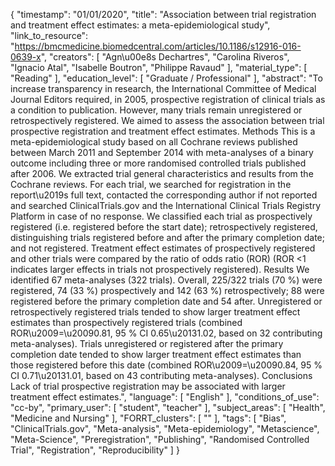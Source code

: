 {
    "timestamp": "01/01/2020",
    "title": "Association between trial registration and treatment effect estimates: a meta-epidemiological study",
    "link_to_resource": "https://bmcmedicine.biomedcentral.com/articles/10.1186/s12916-016-0639-x",
    "creators": [
        "Agn\u00e8s Dechartres",
        "Carolina Riveros",
        "Ignacio Atal",
        "Isabelle Boutron",
        "Philippe Ravaud"
    ],
    "material_type": [
        "Reading"
    ],
    "education_level": [
        "Graduate / Professional"
    ],
    "abstract": "To increase transparency in research, the International Committee of Medical Journal Editors required, in 2005, prospective registration of clinical trials as a condition to publication. However, many trials remain unregistered or retrospectively registered. We aimed to assess the association between trial prospective registration and treatment effect estimates. Methods This is a meta-epidemiological study based on all Cochrane reviews published between March 2011 and September 2014 with meta-analyses of a binary outcome including three or more randomised controlled trials published after 2006. We extracted trial general characteristics and results from the Cochrane reviews. For each trial, we searched for registration in the report\u2019s full text, contacted the corresponding author if not reported and searched ClinicalTrials.gov and the International Clinical Trials Registry Platform in case of no response. We classified each trial as prospectively registered (i.e. registered before the start date); retrospectively registered, distinguishing trials registered before and after the primary completion date; and not registered. Treatment effect estimates of prospectively registered and other trials were compared by the ratio of odds ratio (ROR) (ROR <1 indicates larger effects in trials not prospectively registered). Results We identified 67 meta-analyses (322 trials). Overall, 225/322 trials (70 %) were registered, 74 (33 %) prospectively and 142 (63 %) retrospectively; 88 were registered before the primary completion date and 54 after. Unregistered or retrospectively registered trials tended to show larger treatment effect estimates than prospectively registered trials (combined ROR\u2009=\u20090.81, 95 % CI 0.65\u20131.02, based on 32 contributing meta-analyses). Trials unregistered or registered after the primary completion date tended to show larger treatment effect estimates than those registered before this date (combined ROR\u2009=\u20090.84, 95 % CI 0.71\u20131.01, based on 43 contributing meta-analyses). Conclusions Lack of trial prospective registration may be associated with larger treatment effect estimates.",
    "language": [
        "English"
    ],
    "conditions_of_use": "cc-by",
    "primary_user": [
        "student",
        "teacher"
    ],
    "subject_areas": [
        "Health",
        "Medicine and Nursing"
    ],
    "FORRT_clusters": [
        ""
    ],
    "tags": [
        "Bias",
        "ClinicalTrials.gov",
        "Meta-analysis",
        "Meta-epidemiology",
        "Metascience",
        "Meta-Science",
        "Preregistration",
        "Publishing",
        "Randomised Controlled Trial",
        "Registration",
        "Reproducibility"
    ]
}